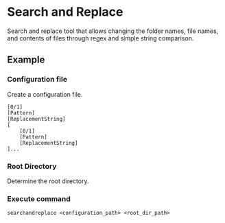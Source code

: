 ﻿# Search and Replace

Search and replace tool that allows changing the folder names, file names, and contents of files through regex and simple string comparison.

## Example

### Configuration file

Create a configuration file.

```
[0/1]
[Pattern]
[ReplacementString]
[
	[0/1]
	[Pattern]
	[ReplacementString]
]...
```

### Root Directory

Determine the root directory.

### Execute command

```
searchandreplace <configuration_path> <root_dir_path>
```